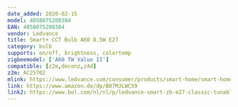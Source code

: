 ```yaml
---
date_added: 2020-02-15
model: 4058075208384
EAN: 4058075208384
vendor: Ledvance
title: Smart+ CCT Bulb A60 8.5W E27
category: bulb
supports: on/off, brightness, colortemp
zigbeemodel: ['A60 TW Value II']
compatible: [z2m,deconz,z4d]
z2m: AC25702
mlink: https://www.ledvance.com/consumer/products/smart-home/smart-home-products-with-zigbee-technology/smart-home-lamps/classic-lamps-with-zigbee-technology/smart-classic-tunable-white/index.jsp
link: https://www.amazon.de/dp/B07MJLWC59
link2: https://www.bol.com/nl/nl/p/ledvance-smart-zb-e27-classic-tunable-white-zigbee/9200000121613638/
---
```

